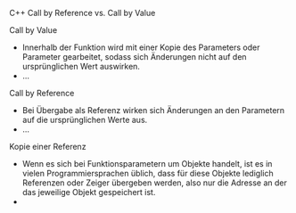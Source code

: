 
C++ Call by Reference vs. Call by Value

Call by Value
- Innerhalb der Funktion wird mit einer Kopie des Parameters oder Parameter gearbeitet, sodass sich Änderungen nicht auf den ursprünglichen Wert auswirken.
- ...

Call by Reference
- Bei Übergabe als Referenz  wirken sich Änderungen an den Parametern auf die ursprünglichen Werte aus.
- ...

Kopie einer Referenz
- Wenn es sich bei Funktionsparametern um Objekte handelt, ist es in vielen Programmiersprachen üblich, dass für diese Objekte lediglich Referenzen oder Zeiger übergeben werden, also nur die Adresse an der das jeweilige Objekt gespeichert ist.
-  
